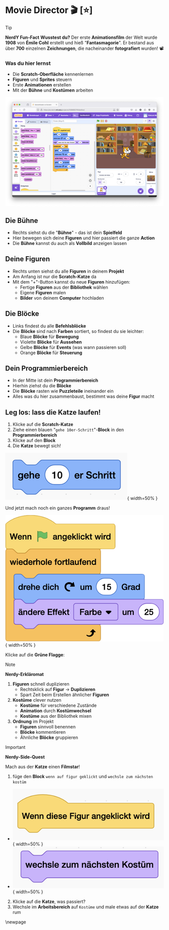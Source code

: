 # Movie Director 🎬 [⭐]

> [!TIP]
> **NerdY Fun-Fact**
> **Wusstest du?** Der erste **Animationsfilm** der Welt wurde **1908** von **Émile Cohl** erstellt und hieß "**Fantasmagorie**". Er bestand aus über **700** einzelnen **Zeichnungen**, die nacheinander **fotografiert** wurden! 📽️

### Was du hier lernst

- Die **Scratch-Oberfläche** kennenlernen
- **Figuren** und **Sprites** steuern
- Erste **Animationen** erstellen
- Mit der **Bühne** und **Kostümen** arbeiten

![02-Übersicht Scratch IDE](screenshots/02-UebersichtScratchIDE.png)

## Die Bühne

- Rechts siehst du die "**Bühne**" - das ist dein **Spielfeld**
- Hier bewegen sich deine **Figuren** und hier passiert die ganze **Action**
- Die **Bühne** kannst du auch als **Vollbild** anzeigen lassen

## Deine Figuren

- Rechts unten siehst du alle **Figuren** in deinem **Projekt**
- Am Anfang ist nur die **Scratch-Katze** da
- Mit dem "+"-Button kannst du neue **Figuren** hinzufügen:
  - Fertige **Figuren** aus der **Bibliothek** wählen
  - Eigene **Figuren** malen
  - **Bilder** von deinem **Computer** hochladen

## Die Blöcke

- Links findest du alle **Befehlsblöcke**
- Die **Blöcke** sind nach **Farben** sortiert, so findest du sie leichter:
  - Blaue **Blöcke** für **Bewegung**
  - Violette **Blöcke** für **Aussehen**
  - Gelbe **Blöcke** für **Events** (was wann passieren soll)
  - Orange **Blöcke** für **Steuerung**

## Dein Programmierbereich

- In der Mitte ist dein **Programmierbereich**
- Hierhin ziehst du die **Blöcke**
- Die **Blöcke** rasten wie **Puzzleteile** ineinander ein
- Alles was du hier zusammenbaust, bestimmt was deine **Figur** macht

## Leg los: lass die Katze laufen!

1. Klicke auf die **Scratch-Katze**
2. Ziehe einen blauen "`gehe 10er-Schritt`"-**Block** in den **Programmierbereich**
3. Klicke auf den **Block**
4. Die **Katze** bewegt sich!

![alt text](scratch/gehe.png){ width=50% }

Und jetzt mach noch ein ganzes **Programm** draus!

![Programm für die TanzeKatze](screenshots/02-TanzeKatze.png){ width=50% }

Klicke auf die **Grüne Flagge**: 

> [!NOTE]
>
> **Nerdy-Erkläromat**
>
> 1. **Figuren** schnell duplizieren
>    - Rechtsklick auf **Figur** → **Duplizieren**
>    - Spart Zeit beim Erstellen ähnlicher **Figuren**
> 2. **Kostüme** clever nutzen
>    - **Kostüme** für verschiedene Zustände
>    - **Animation** durch **Kostümwechsel**
>    - **Kostüme** aus der Bibliothek mixen
> 3. **Ordnung** im Projekt
>    - **Figuren** sinnvoll benennen
>    - **Blöcke** kommentieren
>    - Ähnliche **Blöcke** gruppieren
>
> 


> [!IMPORTANT]
> 
>  **Nerdy-Side-Quest**
> 
> Mach aus der **Katze** einen **Filmstar**!
> 
> 1. füge den **Block** `wenn auf figur geklickt` und `wechsle zum nächsten kostüm`
>   - ![alt text](scratch/click-block.png){ width=50% }
>   - ![alt text](scratch/naechstes-kostuem.png){ width=50% }
> 2. Klicke auf die **Katze**, was passiert?
> 3. Wechsle im **Arbeitsbereich** auf `Kostüme` und male etwas auf der **Katze** rum

\newpage